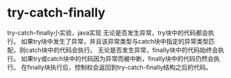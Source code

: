# try-catch-finally
try-catch-finally小实验，java实现
无论是否发生异常，try块中的代码都会执行。
如果try块中发生了异常，并且该异常类型与catch块中指定的异常类型匹配，则catch块中的代码会执行。
无论是否发生异常，finally块中的代码始终会执行。
如果try或catch块中的代码因为异常而被中断，finally块中的代码仍然会执行。
在finally块执行后，控制权会返回到try-catch-finally结构之后的代码。

